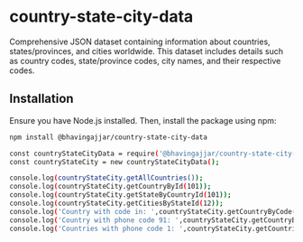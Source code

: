 # country-state-city-data
Comprehensive JSON dataset containing information about countries, states/provinces, and cities worldwide. This dataset includes details such as country codes, state/province codes, city names, and their respective codes.

## Installation

Ensure you have Node.js installed. Then, install the package using npm:

```bash
npm install @bhavingajjar/country-state-city-data

const countryStateCityData = require('@bhavingajjar/country-state-city-data');
const countryStateCity = new countryStateCityData();

console.log(countryStateCity.getAllCountries());
console.log(countryStateCity.getCountryById(101));
console.log(countryStateCity.getStateByCountryId(101));
console.log(countryStateCity.getCitiesByStateId(12));
console.log('Country with code in: ',countryStateCity.getCountryByCode('in'));
console.log('Country with phone code 91: ',countryStateCity.getCountryByPhoneCode('91'));
console.log('Countries with phone code 1: ',countryStateCity.getCountriesByPhoneCode('1'));